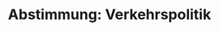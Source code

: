 ---
abstimmung:
  abstimmung: 2
  bundestagssitzung: 118
  datum: 17. Oktober 2019
  legislaturperiode: 19
categories:
- Todo
data:
- title: Abstimmungsergebnis 20191017_2-data.pdf
  url: /res/2021-btw/abstimmungsergebnisse/20191017_2-data.pdf
- title: Abstimmungsergebnis 20191017_2_xls-data.xlsx
  url: /res/2021-btw/abstimmungsergebnisse/20191017_2_xls-data.xlsx
- title: Abstimmungsergebnis 20191017_2_xls-data.csv
  url: /res/2021-btw/abstimmungsergebnisse/csv/20191017_2_xls-data.csv
ergebnis:
  AfD:
    enthaltung: 0
    gesamt: 91
    ja: 86
    nein: 0
    nichtabgegeben: 5
    ungueltig: 0
  Bündnis 90/Die Grünen:
    enthaltung: 0
    gesamt: 67
    ja: 0
    nein: 62
    nichtabgegeben: 5
    ungueltig: 0
  Die Linke:
    enthaltung: 2
    gesamt: 69
    ja: 0
    nein: 59
    nichtabgegeben: 8
    ungueltig: 0
  FDP:
    enthaltung: 0
    gesamt: 80
    ja: 74
    nein: 0
    nichtabgegeben: 6
    ungueltig: 0
  cdu/csu:
    enthaltung: 2
    gesamt: 246
    ja: 216
    nein: 2
    nichtabgegeben: 26
    ungueltig: 0
  file: 20191017_2_xls-data.xlsx
  fraktionslos:
    enthaltung: 0
    gesamt: 4
    ja: 0
    nein: 1
    nichtabgegeben: 3
    ungueltig: 0
  spd:
    enthaltung: 3
    gesamt: 151
    ja: 122
    nein: 2
    nichtabgegeben: 24
    ungueltig: 0
layout: abstimmung
links:
- title: Link zu bundestag.de
  url: https://www.bundestag.de/parlament/plenum/abstimmung/abstimmung?id=622
preview: 'Deutscher Bundestag


  118. Sitzung des Deutschen Bundestages

  am Donnerstag, 17. Oktober 2019


  Endgültiges Ergebnis der Namentlichen Abstimmung Nr. 2


  Beschlussempfehlung des Ausschusses für Verkehr und digitale Infrastruktur (15.

  Ausschuss)

  zu dem Antrag der Abgeordneten Dr. Anton Hofreiter, Daniela Wagner, Oliver Krischer,

  weiterer Abgeordneter und der Fraktion BÜNDNIS 90/DIE GRÜNEN

  Allgemeine Höchstgeschwindigkeit von 130 km/h auf Bundesautobahnen einführen

  - Drucksache 19/9948 und 19/14000 -'
tags:
- Todo
title: 'Abstimmung: Verkehrspolitik'
---
